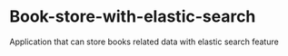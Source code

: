 # Book-store-with-elastic-search
Application that can store books related data with elastic search feature
